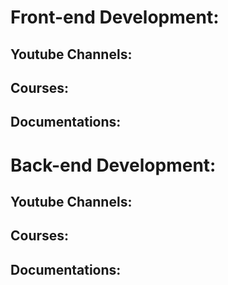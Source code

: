 # Front-end Development:
## Youtube Channels:
## Courses:
## Documentations:
# Back-end Development:
## Youtube Channels:
## Courses:
## Documentations:
